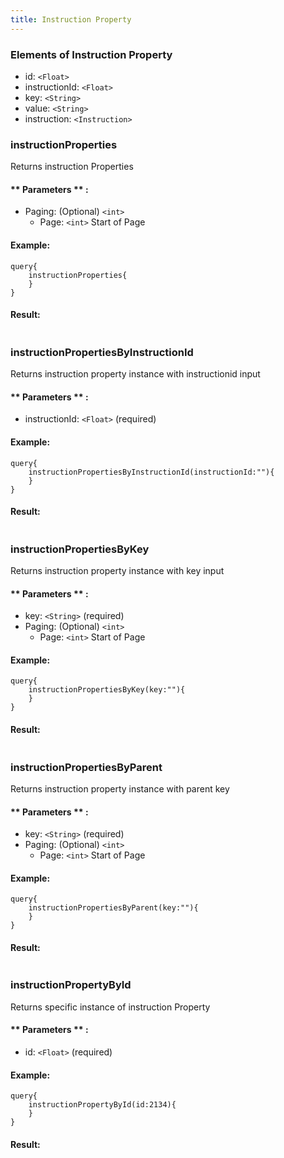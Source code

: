```yaml
---
title: Instruction Property
---
```


### Elements of Instruction Property
* id: `<Float>` 
* instructionId: `<Float>` 
* key: `<String>` 
* value: `<String>` 
* instruction: `<Instruction>` 

### instructionProperties
Returns instruction Properties

#### ** Parameters ** : 
* Paging: (Optional) `<int>` 
  - Page: `<int>` Start of Page 

#### Example:
```
query{
	instructionProperties{
	}
}
```

#### Result:
```

```

### instructionPropertiesByInstructionId
Returns instruction property instance with instructionid input

#### ** Parameters ** : 
* instructionId: `<Float>` (required)

#### Example:
```
query{
	instructionPropertiesByInstructionId(instructionId:""){
	}
}
```

#### Result:
```

```
### instructionPropertiesByKey
Returns instruction property instance with key input

#### ** Parameters ** : 
* key: `<String>` (required)
* Paging: (Optional) `<int>` 
  - Page: `<int>` Start of Page 

#### Example:
```
query{
	instructionPropertiesByKey(key:""){
	}
}
```

#### Result:
```

```
### instructionPropertiesByParent
Returns instruction property instance with parent key

#### ** Parameters ** : 
* key: `<String>` (required)
* Paging: (Optional) `<int>` 
  - Page: `<int>` Start of Page 

#### Example:
```
query{
	instructionPropertiesByParent(key:""){
	}
}
```

#### Result:
```

```

### instructionPropertyById
Returns specific instance of instruction Property 

#### ** Parameters ** : 
* id: `<Float>` (required)

#### Example:
```
query{
	instructionPropertyById(id:2134){
	}
}
```

#### Result:
```

```
